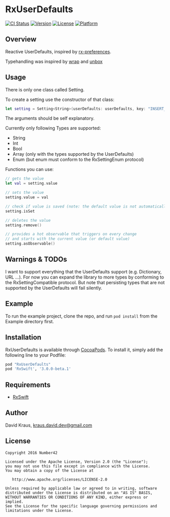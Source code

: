 # RxUserDefaults

[![CI Status](http://img.shields.io/travis/num42/RxUserDefaults.svg?style=flat)](https://travis-ci.org/num42/RxUserDefaults)
[![Version](https://img.shields.io/cocoapods/v/RxUserDefaults.svg?style=flat)](http://cocoapods.org/pods/RxUserDefaults)
[![License](https://img.shields.io/cocoapods/l/RxUserDefaults.svg?style=flat)](http://cocoapods.org/pods/RxUserDefaults)
[![Platform](https://img.shields.io/cocoapods/p/RxUserDefaults.svg?style=flat)](http://cocoapods.org/pods/RxUserDefaults)


Overview
-------
Reactive UserDefaults, inspired by [rx-preferences].

Typehandling was inspired by [wrap] and [unbox]


## Usage

There is only one class called Setting.

To create a setting use the constructor of that class:
```swift
let setting = Setting<String>(userDefaults: userDefaults, key: "INSERT_KEY", defaultValue: "DEFAULT")
```
The arguments should be self explanatory.

Currently only following Types are supported:
- String
- Int
- Bool
- Array (only with the types supported by the UserDefaults)
- Enum (but enum must conform to the RxSettingEnum protocol)

Functions you can use:
```swift
// gets the value
let val = setting.value 

// sets the value
setting.value = val 

// check if value is saved (note: the default value is not automatically saved)
setting.isSet

// deletes the value
setting.remove()

// provides a hot observable that triggers on every change
// and starts with the current value (or default value)
setting.asObservable()

```
## Warnings & TODOs
I want to support everything that the UserDefaults support (e.g. Dictionary, URL ...).
For now you can expand the library to more types by conforming to the RxSettingCompatible protocol.
But note that persisting types that are not supported by the UserDefaults will fail silently.


## Example

To run the example project, clone the repo, and run `pod install` from the Example directory first.

## Installation

RxUserDefaults is available through [CocoaPods](http://cocoapods.org). To install
it, simply add the following line to your Podfile:

```ruby
pod "RxUserDefaults"
pod 'RxSwift', '3.0.0-beta.1'
```

## Requirements

- [RxSwift](https://github.com/ReactiveX/RxSwift)


## Author

David Kraus, kraus.david.dev@gmail.com


License
-------

    Copyright 2016 Number42

    Licensed under the Apache License, Version 2.0 (the "License");
    you may not use this file except in compliance with the License.
    You may obtain a copy of the License at

       http://www.apache.org/licenses/LICENSE-2.0

    Unless required by applicable law or agreed to in writing, software
    distributed under the License is distributed on an "AS IS" BASIS,
    WITHOUT WARRANTIES OR CONDITIONS OF ANY KIND, either express or implied.
    See the License for the specific language governing permissions and
    limitations under the License.


[rx-preferences]: https://github.com/f2prateek/rx-preferences
[wrap]: https://github.com/JohnSundell/Wrap
[unbox]: https://github.com/JohnSundell/Unbox







